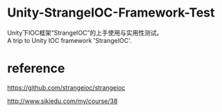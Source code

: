 # Unity-StrangeIOC-Framework-Test
Unity下IOC框架“StrangeIOC”的上手使用与实用性测试。<br>
A trip to Unity IOC framework 'StrangeIOC'.

# reference
https://github.com/strangeioc/strangeioc

http://www.sikiedu.com/my/course/38
